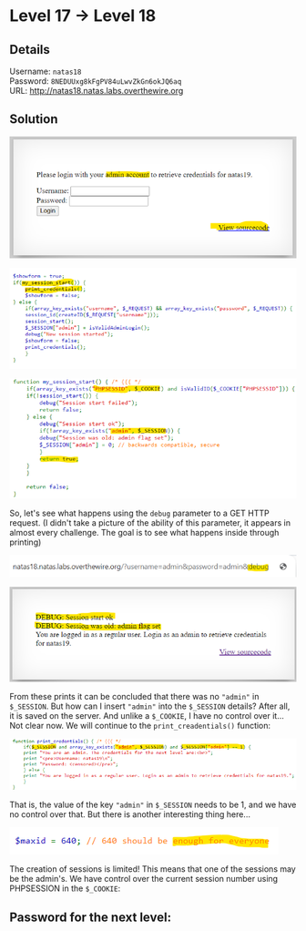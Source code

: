 # Level 17 → Level 18

## Details
Username: `natas18`<br />
Password: `8NEDUUxg8kFgPV84uLwvZkGn6okJQ6aq`<br />
URL:      http://natas18.natas.labs.overthewire.org

## Solution
![](0.png)

![](1.png)

![](2.png)

So, let's see what happens using the `debug` parameter to a GET HTTP request. (I didn't take a picture of the ability of this parameter, it appears in almost every challenge. The goal is to see what happens inside through printing)

![](3.png)

![](4.png)

From these prints it can be concluded that there was no `"admin"` in `$_SESSION`. But how can I insert `"admin"` into the `$_SESSION` details? After all, it is saved on the server. And unlike a `$_COOKIE`, I have no control over it... Not clear now. We will continue to the `print_creadentials()` function:

![](5.png)

That is, the value of the key `"admin"` in `$_SESSION` needs to be 1, and we have no control over that. But there is another interesting thing here...

![](6.png)

The creation of sessions is limited! This means that one of the sessions may be the admin's. We have control over the current session number using PHPSESSION in the `$_COOKIE`:



## Password for the next level:
```

```
